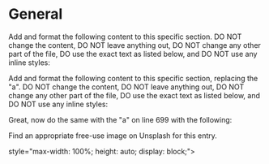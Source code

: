# General

Add and format the following content to this specific section. DO NOT change the content, DO NOT leave anything out, DO NOT change any other part of the file, DO use the exact text as listed below, and DO NOT use any inline styles:

Add and format the following content to this specific section, replacing the "a". DO NOT change the content, DO NOT leave anything out, DO NOT change any other part of the file, DO use the exact text as listed below, and DO NOT use any inline styles:

Great, now do the same with the "a" on line 699 with the following:

Find an appropriate free-use image on Unsplash for this entry.

 style="max-width: 100%; height: auto; display: block;">
<!-- <strong><i> -->
